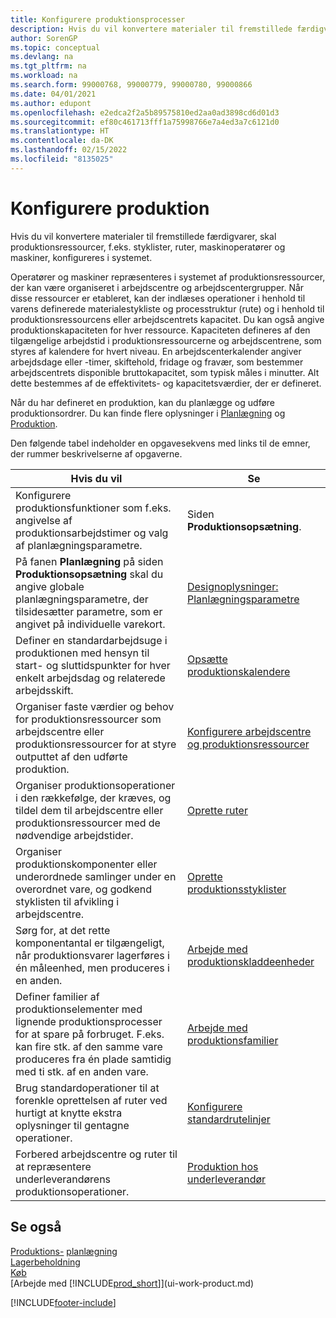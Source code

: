 ```yaml
---
title: Konfigurere produktionsprocesser
description: Hvis du vil konvertere materialer til fremstillede færdigvarer, skal produktionsressourcer, f.eks. styklister, ruter, maskinoperatører og maskiner, konfigureres i systemet.
author: SorenGP
ms.topic: conceptual
ms.devlang: na
ms.tgt_pltfrm: na
ms.workload: na
ms.search.form: 99000768, 99000779, 99000780, 99000866
ms.date: 04/01/2021
ms.author: edupont
ms.openlocfilehash: e2edca2f2a5b89575810ed2aa0ad3898cd6d01d3
ms.sourcegitcommit: ef80c461713fff1a75998766e7a4ed3a7c6121d0
ms.translationtype: HT
ms.contentlocale: da-DK
ms.lasthandoff: 02/15/2022
ms.locfileid: "8135025"
---
```

# <a name="setting-up-manufacturing"></a>Konfigurere produktion

Hvis du vil konvertere materialer til fremstillede færdigvarer, skal produktionsressourcer, f.eks. styklister, ruter, maskinoperatører og maskiner, konfigureres i systemet.

Operatører og maskiner repræsenteres i systemet af produktionsressourcer, der kan være organiseret i arbejdscentre og arbejdscentergrupper. Når disse ressourcer er etableret, kan der indlæses operationer i henhold til varens definerede materialestykliste og processtruktur (rute) og i henhold til produktionsressourcens eller arbejdscentrets kapacitet. Du kan også angive produktionskapaciteten for hver ressource. Kapaciteten defineres af den tilgængelige arbejdstid i produktionsressourcerne og arbejdscentrene, som styres af kalendere for hvert niveau. En arbejdscenterkalender angiver arbejdsdage eller -timer, skiftehold, fridage og fravær, som bestemmer arbejdscentrets disponible bruttokapacitet, som typisk måles i minutter. Alt dette bestemmes af de effektivitets- og kapacitetsværdier, der er defineret.  

Når du har defineret en produktion, kan du planlægge og udføre produktionsordrer. Du kan finde flere oplysninger i [Planlægning](production-planning.md) og [Produktion](production-manage-manufacturing.md).  



 Den følgende tabel indeholder en opgavesekvens med links til de emner, der rummer beskrivelserne af opgaverne.   

|**Hvis du vil**|**Se**|  
|------------|-------------|  
|Konfigurere produktionsfunktioner som f.eks. angivelse af produktionsarbejdstimer og valg af planlægningsparametre.|Siden **Produktionsopsætning**.|
|På fanen **Planlægning** på siden **Produktionsopsætning** skal du angive globale planlægningsparametre, der tilsidesætter parametre, som er angivet på individuelle varekort.|[Designoplysninger: Planlægningsparametre](design-details-planning-parameters.md)|
|Definer en standardarbejdsuge i produktionen med hensyn til start- og sluttidspunkter for hver enkelt arbejdsdag og relaterede arbejdsskift.|[Opsætte produktionskalendere](production-how-to-create-work-center-calendars.md)|  
|Organiser faste værdier og behov for produktionsressourcer som arbejdscentre eller produktionsressourcer for at styre outputtet af den udførte produktion.|[Konfigurere arbejdscentre og produktionsressourcer](production-how-to-set-up-work-and-machine-centers.md)|
|Organiser produktionsoperationer i den rækkefølge, der kræves, og tildel dem til arbejdscentre eller produktionsressourcer med de nødvendige arbejdstider.|[Oprette ruter](production-how-to-create-routings.md)|
|Organiser produktionskomponenter eller underordnede samlinger under en overordnet vare, og godkend styklisten til afvikling i arbejdscentre.|[Oprette produktionsstyklister](production-how-to-create-production-boms.md)|
|Sørg for, at det rette komponentantal er tilgængeligt, når produktionsvarer lagerføres i én måleenhed, men produceres i en anden.|[Arbejde med produktionskladdeenheder](production-how-to-use-the-manufacturing-batch-unit-of-measure.md)|  
|Definer familier af produktionselementer med lignende produktionsprocesser for at spare på forbruget. F.eks. kan fire stk. af den samme vare produceres fra én plade samtidig med ti stk. af en anden vare.|[Arbejde med produktionsfamilier](production-how-work-family.md)|
|Brug standardoperationer til at forenkle oprettelsen af ruter ved hurtigt at knytte ekstra oplysninger til gentagne operationer.|[Konfigurere standardrutelinjer](production-how-set-up-standard-routing-lines.md)|  
|Forbered arbejdscentre og ruter til at repræsentere underleverandørens produktionsoperationer.|[Produktion hos underleverandør](production-how-to-subcontract-manufacturing.md)|  

## <a name="see-also"></a>Se også
[Produktions-](production-manage-manufacturing.md)
[planlægning](production-planning.md)   
[Lagerbeholdning](inventory-manage-inventory.md)  
[Køb](purchasing-manage-purchasing.md)  
[Arbejde med [!INCLUDE[prod_short](includes/prod_short.md)]](ui-work-product.md)


[!INCLUDE[footer-include](includes/footer-banner.md)]
